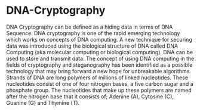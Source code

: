 # DNA-Cryptography
DNA Cryptography can be defined as a hiding data in terms of DNA Sequence. DNA cryptography is one of the rapid emerging technology which works on concepts of DNA computing. A new technique for securing data was introduced using the biological structure of DNA called DNA Computing (aka  molecular computing or biological computing). DNA can be used to store and transmit data. The concept of using DNA computing in the fields of cryptography and steganography has been identified as a possible technology that may bring forward a new hope for unbreakable algorithms. Strands of DNA are long polymers of millions of linked nucleotides. These nucleotides consist of one of four nitrogen bases, a five carbon sugar and a phosphate group. The nucleotides that make up these polymers are named after the nitrogen base that it consists of; Adenine (A), Cytosine (C), Guanine (G) and Thymine (T).
